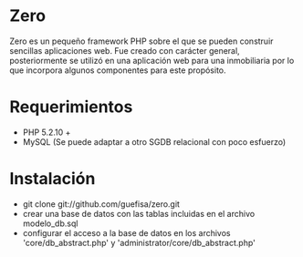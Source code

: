 # Zero
Zero es un pequeño framework PHP sobre el que se pueden construir sencillas aplicaciones web.
Fue creado con carácter general, posteriormente se utilizó en una aplicación web para una inmobiliaria por lo que incorpora algunos componentes para este propósito.

# Requerimientos
- PHP 5.2.10 +
- MySQL (Se puede adaptar a otro SGDB relacional con poco esfuerzo)

# Instalación
- git clone git://github.com/guefisa/zero.git
- crear una base de datos con las tablas incluidas en el archivo modelo_db.sql
- configurar el acceso a la base de datos en los archivos 'core/db_abstract.php' y 'administrator/core/db_abstract.php'
